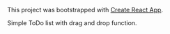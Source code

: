 This project was bootstrapped with [Create React App](https://github.com/facebookincubator/create-react-app).

Simple ToDo list with drag and drop function. 

